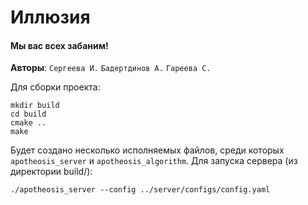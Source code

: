 # Иллюзия

#### Мы вас всех забаним!

**Авторы**: `Сергеева И.` `Бадертдинов А.` `Гареева С.`

Для сборки проекта:
```
mkdir build
cd build
cmake ..
make
```

Будет создано несколько исполняемых файлов, среди которых ```apotheosis_server``` и ```apotheosis_algorithm```.
Для запуска сервера (из директории build/):
```
./apotheosis_server --config ../server/configs/config.yaml
```